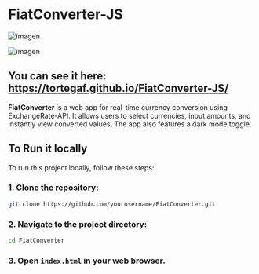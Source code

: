 # FiatConverter-JS

![imagen](https://github.com/user-attachments/assets/f926d5a7-b581-4b88-a641-d72181937f69)

![imagen](https://github.com/user-attachments/assets/1de5193b-1903-4777-b23e-fd2e958ffcf2)

## You can see it here: https://tortegaf.github.io/FiatConverter-JS/


**FiatConverter** is a web app for real-time currency conversion using ExchangeRate-API. It allows users to select currencies, input amounts, and instantly view converted values. The app also features a dark mode toggle.


## To Run it locally

To run this project locally, follow these steps:

### 1. Clone the repository:
   ```bash
   git clone https://github.com/yourusername/FiatConverter.git
   ```

### 2. Navigate to the project directory:
   ```bash
   cd FiatConverter
   ```

### 3. Open `index.html` in your web browser.



